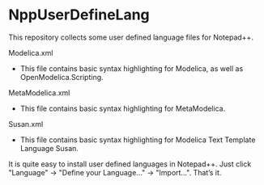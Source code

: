 NppUserDefineLang
=================

This repository collects some user defined language files for Notepad++.

Modelica.xml
  - This file contains basic syntax highlighting for Modelica, as well as OpenModelica.Scripting.

MetaModelica.xml
  - This file contains basic syntax highlighting for MetaModelica.

Susan.xml
  - This file contains basic syntax highlighting for Modelica Text Template Language Susan.

It is quite easy to install user defined languages in Notepad++. Just click "Language" -> "Define your Language..." -> "Import...". That’s it.
